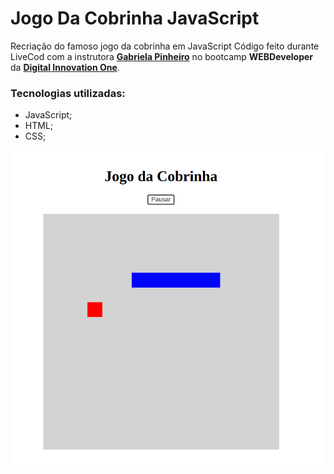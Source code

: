# Jogo Da Cobrinha JavaScript
Recriação do famoso jogo da cobrinha em JavaScript
Código feito durante LiveCod com a instrutora [**Gabriela Pinheiro**](https://www.linkedin.com/in/gabrielapinheiro129/) no bootcamp **WEBDeveloper** da [**Digital Innovation One**](https://digitalinnovation.one/).

### Tecnologias utilizadas:
* JavaScript;
* HTML;
* CSS;

![Tela](assets/tela-snackGame.png)